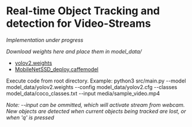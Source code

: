 # Real-time Object Tracking and detection for Video-Streams


*Implementation under progress*


*Download weights here and place them in model_data/*
- [yolov2.weights](https://www.dropbox.com/s/57zhd75mmmc5olf/yolov2.weights?dl=0)
- [MobileNetSSD_deploy.caffemodel](https://www.dropbox.com/s/d7pxo7kw67zb0e1/MobileNetSSD_deploy.caffemodel?dl=0)


Execute code from root directory. Example: python3 src/main.py --model model_data/yolov2.weights --config model_data/yolov2.cfg --classes model_data/coco_classes.txt --input media/sample_video.mp4


*Note: --input can be ommitted, which will activate stream from webcam. New objects are detected when current objects being tracked are lost, or when 'q' is pressed*